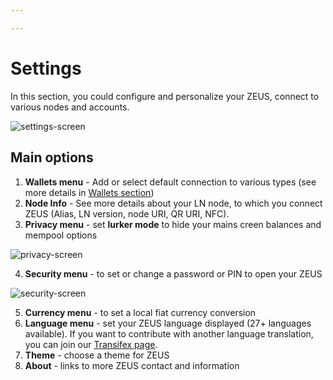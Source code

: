 ```yaml
---

---
```


# Settings

In this section, you could configure and personalize your ZEUS, connect to various nodes and accounts.

![settings-screen](../../../static/img/zeus-settings-2.jpg)

## Main options
1. **Wallets menu** - Add or select default connection to various types (see more details in [Wallets section](wallets.md))
2. **Node Info** - See more details about your LN node, to which you connect ZEUS (Alias, LN version, node URI, QR URI, NFC).
3. **Privacy menu** - set **lurker mode** to hide your mains creen balances and mempool options

![privacy-screen](../../../static/img/zeus-privacy.jpg)

4. **Security menu** - to set or change a password or PIN to open your ZEUS

![security-screen](../../../static/img/zeus-security.jpg)

5. **Currency menu** - to set a local fiat currency conversion
6. **Language menu** - set your ZEUS language displayed (27+ languages available). If you want to contribute with another language translation, you can join our [Transifex page](https://explore.transifex.com/ZeusLN/zeus/).
7. **Theme** - choose a theme for ZEUS
8. **About** - links to more ZEUS contact and information